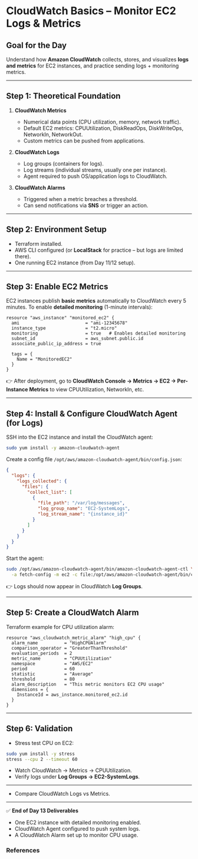 # **CloudWatch Basics – Monitor EC2 Logs & Metrics**

## Goal for the Day

Understand how **Amazon CloudWatch** collects, stores, and visualizes **logs and metrics** for EC2 instances, and practice sending logs + monitoring metrics.

---

## **Step 1: Theoretical Foundation**

1. **CloudWatch Metrics**

   - Numerical data points (CPU utilization, memory, network traffic).
   - Default EC2 metrics: CPUUtilization, DiskReadOps, DiskWriteOps, NetworkIn, NetworkOut.
   - Custom metrics can be pushed from applications.

2. **CloudWatch Logs**

   - Log groups (containers for logs).
   - Log streams (individual streams, usually one per instance).
   - Agent required to push OS/application logs to CloudWatch.

3. **CloudWatch Alarms**

   - Triggered when a metric breaches a threshold.
   - Can send notifications via **SNS** or trigger an action.

---

## **Step 2: Environment Setup**

- Terraform installed.
- AWS CLI configured (or **LocalStack** for practice – but logs are limited there).
- One running EC2 instance (from Day 11/12 setup).

---

## **Step 3: Enable EC2 Metrics**

EC2 instances publish **basic metrics** automatically to CloudWatch every 5 minutes.
To enable **detailed monitoring** (1-minute intervals):

```hcl
resource "aws_instance" "monitored_ec2" {
  ami                         = "ami-12345678"
  instance_type               = "t2.micro"
  monitoring                  = true   # Enables detailed monitoring
  subnet_id                   = aws_subnet.public.id
  associate_public_ip_address = true

  tags = {
    Name = "MonitoredEC2"
  }
}
```

👉 After deployment, go to **CloudWatch Console → Metrics → EC2 → Per-Instance Metrics** to view CPUUtilization, NetworkIn, etc.

---

## **Step 4: Install & Configure CloudWatch Agent (for Logs)**

SSH into the EC2 instance and install the CloudWatch agent:

```bash
sudo yum install -y amazon-cloudwatch-agent
```

Create a config file `/opt/aws/amazon-cloudwatch-agent/bin/config.json`:

```json
{
  "logs": {
    "logs_collected": {
      "files": {
        "collect_list": [
          {
            "file_path": "/var/log/messages",
            "log_group_name": "EC2-SystemLogs",
            "log_stream_name": "{instance_id}"
          }
        ]
      }
    }
  }
}
```

Start the agent:

```bash
sudo /opt/aws/amazon-cloudwatch-agent/bin/amazon-cloudwatch-agent-ctl \
  -a fetch-config -m ec2 -c file:/opt/aws/amazon-cloudwatch-agent/bin/config.json -s
```

👉 Logs should now appear in CloudWatch **Log Groups**.

---

## **Step 5: Create a CloudWatch Alarm**

Terraform example for CPU utilization alarm:

```hcl
resource "aws_cloudwatch_metric_alarm" "high_cpu" {
  alarm_name          = "HighCPUAlarm"
  comparison_operator = "GreaterThanThreshold"
  evaluation_periods  = 2
  metric_name         = "CPUUtilization"
  namespace           = "AWS/EC2"
  period              = 60
  statistic           = "Average"
  threshold           = 80
  alarm_description   = "This metric monitors EC2 CPU usage"
  dimensions = {
    InstanceId = aws_instance.monitored_ec2.id
  }
}
```

---

## **Step 6: Validation**

- Stress test CPU on EC2:

```bash
sudo yum install -y stress
stress --cpu 2 --timeout 60
```

- Watch CloudWatch → Metrics → CPUUtilization.
- Verify logs under **Log Groups → EC2-SystemLogs**.

---

- Compare CloudWatch Logs vs Metrics.

---

✅ **End of Day 13 Deliverables**

- One EC2 instance with detailed monitoring enabled.
- CloudWatch Agent configured to push system logs.
- A CloudWatch Alarm set up to monitor CPU usage.

### References
